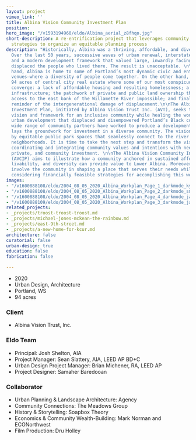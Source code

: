 ```yaml
---
layout: project
vimeo_link: ''
title: Albina Vision Community Investment Plan
position: 
hero_image: "/v1593194960/eldo/Albina_aerial_z8fhqo.jpg"
short-description: A re-entrification project that leverages community wealth-building
  strategies to organize an equitable planning process
description: "Historically, Albina was a thriving, affordable, and diverse neighborhood.
  Over the last 50 years, successive waves of urban renewal, interstate freeway construction,
  and a modern development framework that valued large, inwardly facing civic spaces
  displaced the people who lived there. The result is unacceptable. \n\nOn the one
  hand, Albina is home to some of Portland’s most dynamic civic and entertainment
  venues—where a diversity of people come together. On the other hand, it is about
  94 acres of central city real estate where some of our most conspicuous challenges
  converge: a lack of affordable housing and resulting homelessness; a maze of transportation
  infrastructure; the patchwork of private and public land ownership that makes pedestrian
  access to the east bank of the Willamette River impossible; and finally, the painful
  reminder of the intergenerational damage of displacement.\n\nThe Albina Vision Community
  Investment Plan, initiated by Albina Vision Trust Inc. (AVT), seeks to create a
  vision and framework for an inclusive community while healing the wounds of previous
  urban development that displaced and disempowered Portland’s Black community. A
  wide range of community partners have worked to produce a development vision that
  lays the groundwork for investment in a diverse community. The vision is anchored
  by equitable public park spaces that seamlessly connect to the river and its surrounding
  neighborhoods. It is time to take the next step and transform the vision into action,
  coordinating and integrating community values and intentions with needed public,
  private, and community investment. \n\nThe Albina Vision Community Investment Plan
  (AVCIP) aims to illustrate how a community anchored in sustained affordability,
  livability, and diversity can provide value to Lower Albina. Moreover, it will authentically
  involve the community in shaping a place that serves their needs while simultaneously
  considering financially feasible strategies for accomplishing this work over time."
images:
- "/v1600888108/eldo/2004_08_05_2020_Albina_Workplan_Page_1_darkmode_kyiepd.jpg"
- "/v1600888108/eldo/2004_08_05_2020_Albina_Workplan_Page_2_darkmode_smrlbw.jpg"
- "/v1600888108/eldo/2004_08_05_2020_Albina_Workplan_Page_4_darkmode_jarx96.jpg"
- "/v1600888109/eldo/2004_08_05_2020_Albina_Workplan_Page_3_darkmode_jagvs2.jpg"
related_projects:
- _projects/troost-troost-troost.md
- _projects/michael-jones-mckean-the-rainbow.md
- _projects/east-9th-street.md
- _projects/a-new-home-for-kcur.md
architecture: false
curatorial: false
urban-design: true
education: false
fabrication: false

---
```

* 2020
* Urban Design, Architecture
* Portland, WS
* 94 acres

### Client

* Albina Vision Trust, Inc.

### Eldo Team

* Principal: Josh Shelton, AIA
* Project Manager: Sean Slattery, AIA, LEED AP BD+C
* Urban Design Project Manager: Brian Michener, RA, LEED AP
* Project Designer: Samaher Baredooan

### Collaborator

* Urban Planning & Landscape Architecture: Agency
* Community Connections: The Meadows Group
* History & Storytelling: Soapbox Theory
* Economics & Community Wealth-Building: Mark Norman and ECONorthwest
* Film Production: Dru Holley